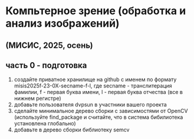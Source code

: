 # Компьтерное зрение (обработка и анализ изображений)
## (МИСИС, 2025, осень)

## часть 0 - подготовка

1. создайте приватное хранилище на github с именем по формату misis2025f-23-0X-secname-f-l, где secname - транслитерация фамилии, f - первая буква имени, l - первая буква отчества (все в нижнем регистре)
2. добавьте пользователя dvpsun в участники вашего проекта
3. сделайте минимальное дерево сборки с зависимостями от OpenCV (используйте find_package и  считайте, что в система бибилиотека установлена глобально)
4. добавьте в дерево сборки библиотеку semcv
